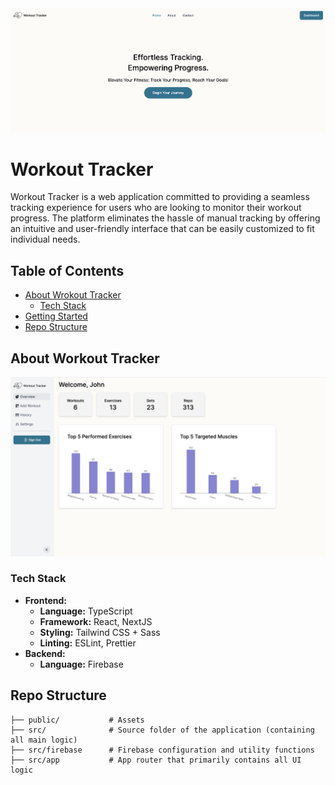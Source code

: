 <div>
  <img src="./public/banner.png" alt="" />
</div>

# Workout Tracker

Workout Tracker is a web application committed to providing a seamless tracking experience
for users who are looking to monitor their workout progress. The
platform eliminates the hassle of manual tracking by offering an
intuitive and user-friendly interface that can be easily
customized to fit individual needs.

## Table of Contents

- [About Wrokout Tracker](#about-workout-tracker)
  - [Tech Stack](#tech-stack)
- [Getting Started](#getting-started)
- [Repo Structure](#repo-structure)

## About Workout Tracker

<div>
  <img src="./public/overview.png" alt="" />
</div>

### Tech Stack

- **Frontend:**
  - **Language:** TypeScript
  - **Framework:** React, NextJS
  - **Styling:** Tailwind CSS + Sass
  - **Linting:** ESLint, Prettier
- **Backend:**
  - **Language:** Firebase

## Repo Structure

```
├── public/           # Assets
├── src/              # Source folder of the application (containing all main logic)
├── src/firebase      # Firebase configuration and utility functions
├── src/app           # App router that primarily contains all UI logic
```